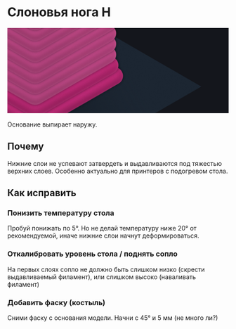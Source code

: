 # Слоновья нога H

![Слоновья нога](слоновья-нога.assets/слоновья-нога.png)

Основание выпирает наружу.

## Почему

Нижние слои не успевают затвердеть и выдавливаются под тяжестью верхних слоев.
Особенно актуально для принтеров с подогревом стола.

## Как исправить

### Понизить температуру стола

Пробуй понижать по 5°.
Но не делай температуру ниже 20° от рекомендуемой,
иначе нижние слои начнут деформироваться.

### Откалибровать уровень стола / поднять сопло

На первых слоях сопло не должно быть слишком низко
(скрести выдавливаемый филамент),
или слишком высоко (наваливать филамент)

### Добавить фаску (костыль)

Сними фаску с основания модели.
Начни с 45° и 5 мм (не много ли?)
